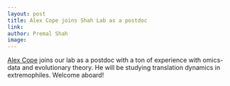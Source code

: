 ```yaml
---
layout: post
title: Alex Cope joins Shah Lab as a postdoc
link: 
author: Premal Shah
image: 
---
```


[Alex Cope](/team/alex-cope/) joins our lab as a postdoc with a ton of experience with omics-data and evolutionary theory. He will be studying translation dynamics in extremophiles. Welcome aboard!

